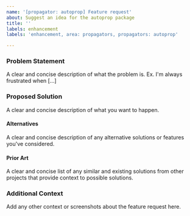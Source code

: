 ```yaml
---
name: '[propagator: autoprop] Feature request'
about: Suggest an idea for the autoprop package
title: ''
labels: enhancement
labels: 'enhancement, area: propagators, propagators: autoprop'

---
```


### Problem Statement

A clear and concise description of what the problem is.
Ex. I'm always frustrated when [...]

### Proposed Solution

A clear and concise description of what you want to happen.

#### Alternatives

A clear and concise description of any alternative solutions or features you've considered.

#### Prior Art

A clear and concise list of any similar and existing solutions from other projects that provide context to possible solutions.

### Additional Context

Add any other context or screenshots about the feature request here.
